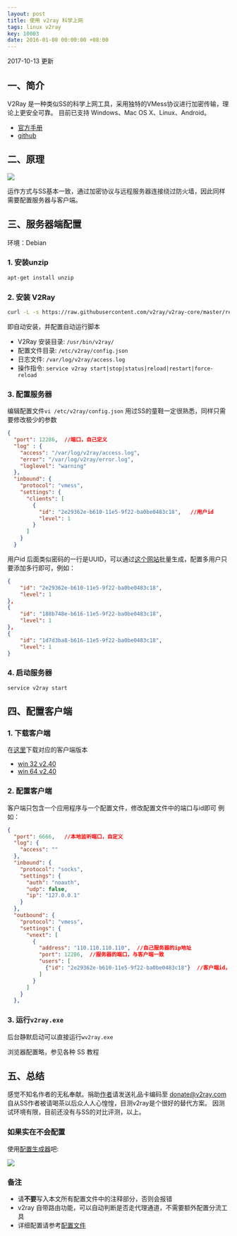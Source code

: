 ```yaml
---
layout: post
title: 使用 v2ray 科学上网
tags: linux v2ray
key: 10003
date: 2016-01-08 00:00:00 +08:00
---
```


2017-10-13 更新

## 一、简介
V2Ray 是一种类似SS的科学上网工具，采用独特的VMess协议进行加密传输，理论上更安全可靠。
目前已支持 Windows、Mac OS X、Linux、Android。

- [官方手册](https://www.v2ray.com/)
- [github](https://github.com/v2ray/v2ray.github.io/wiki)

## 二、原理

![](http://ors3vio5q.bkt.clouddn.com/17-10-13/37308752.jpg)

运作方式与SS基本一致，通过加密协议与远程服务器连接绕过防火墙，因此同样需要配置服务器与客户端。

## 三、服务器端配置

环境：Debian

### 1. 安装unzip

```bash
apt-get install unzip
```

### 2. 安装 V2Ray

```bash
curl -L -s https://raw.githubusercontent.com/v2ray/v2ray-core/master/release/install-release.sh | bash
```

即自动安装，并配置自动运行脚本
- V2Ray 安装目录: `/usr/bin/v2ray/`
- 配置文件目录: `/etc/v2ray/config.json`
- 日志文件: `/var/log/v2ray/access.log`
- 操作指令: `service v2ray start|stop|status|reload|restart|force-reload`

### 3. 配置服务器

编辑配置文件`vi /etc/v2ray/config.json`
用过SS的童鞋一定很熟悉，同样只需要修改极少的参数

```json
{
  "port": 12286,  //端口，自己定义
  "log" : {
    "access": "/var/log/v2ray/access.log",
    "error": "/var/log/v2ray/error.log",
    "loglevel": "warning"
  },
  "inbound": {
    "protocol": "vmess",
    "settings": {
      "clients": [
        {
          "id": "2e29362e-b610-11e5-9f22-ba0be0483c18",   //用户id
          "level": 1
        }
      ]
    }
  }
```

用户id 后面类似密码的一行是UUID，可以通过[这个网站](https://www.uuidgenerator.net/)批量生成，配置多用户只要添加多行即可，例如：

```json
{
    "id": "2e29362e-b610-11e5-9f22-ba0be0483c18",
    "level": 1
},
{
    "id": "188b748e-b616-11e5-9f22-ba0be0483c18",
    "level": 1
},
{
    "id": "1d7d3ba8-b616-11e5-9f22-ba0be0483c18",
    "level": 1
}
```

### 4. 启动服务器
`service v2ray start`


## 四、配置客户端
### 1. 下载客户端
在[这里](https://github.com/v2ray/v2ray-core/releases)下载对应的客户端版本

- [win 32 v2.40](https://github.com/v2ray/v2ray-core/releases/download/v2.40/v2ray-windows-32.zip)
- [win 64 v2.40](https://github.com/v2ray/v2ray-core/releases/download/v2.40/v2ray-windows-64.zip)

### 2. 配置客户端
客户端只包含一个应用程序与一个配置文件，修改配置文件中的端口与id即可
例如：

```json
{
  "port": 6666,   //本地监听端口，自定义
  "log": {
    "access": ""
  },
  "inbound": {
    "protocol": "socks",
    "settings": {
      "auth": "noauth",
      "udp": false,
      "ip": "127.0.0.1"
    }
  },
  "outbound": {
    "protocol": "vmess",
    "settings": {
      "vnext": [
        {
          "address": "110.110.110.110",  //自己服务器的ip地址
          "port": 12286,  //服务器的端口，与客户端一致
          "users": [
            {"id": "2e29362e-b610-11e5-9f22-ba0be0483c18"}  //客户端id，与服务器端一致
          ]
        }
      ]
    }
  },
```

### 3. 运行`v2ray.exe`
后台静默启动可以直接运行`wv2ray.exe`

浏览器配置略，参见各种 SS 教程

## 五、总结
感觉不知名作者的无私奉献。捐助[作者](https://www.v2ray.com/#a=donate-zh-cn)请发送礼品卡编码至 donate@v2ray.com
自从SS作者被请喝茶以后众人人心惶惶，目测v2ray是个很好的替代方案。
因测试环境有限，目前还没有与SS的对比评测，以上。

### 如果实在不会配置
使用[配置生成器](https://htfy96.github.io/v2ray-config-gen/)吧:

![](http://ors3vio5q.bkt.clouddn.com/17-10-13/52183059.jpg)

### 备注
- 请**不要**写入本文所有配置文件中的注释部分，否则会报错
- v2ray 自带路由功能，可以自动判断是否走代理通道，不需要额外配置分流工具
- 详细配置请参考[配置文件](https://www.v2ray.com/chapter_02/)
